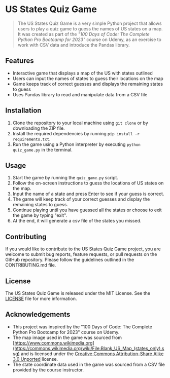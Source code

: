 # US States Quiz Game

> The US States Quiz Game is a very simple Python project that allows users to play a quiz game to guess the names of US states on a map. It was created as part of the *"100 Days of Code: The Complete Python Pro Bootcamp for 2023"* course on Udemy, as an exercise to work with CSV data and introduce the Pandas library.

## Features

-   Interactive game that displays a map of the US with states outlined
-   Users can input the names of states to guess their locations on the map
-   Game keeps track of correct guesses and displays the remaining states to guess
-   Uses Pandas library to read and manipulate data from a CSV file

## Installation

1.  Clone the repository to your local machine using `git clone` or by downloading the ZIP file.
2.  Install the required dependencies by running `pip install -r requirements.txt`.
3.  Run the game using a Python interpreter by executing `python quiz_game.py` in the terminal.

## Usage

1.  Start the game by running the `quiz_game.py` script.
2.  Follow the on-screen instructions to guess the locations of US states on the map.
3.  Input the name of a state and press Enter to see if your guess is correct.
4.  The game will keep track of your correct guesses and display the remaining states to guess.
5.  Continue playing until you have guessed all the states or choose to exit the game by typing "exit".
6.  At the end, it will generate a csv file of the states you missed.

## Contributing

If you would like to contribute to the US States Quiz Game project, you are welcome to submit bug reports, feature requests, or pull requests on the GitHub repository. Please follow the guidelines outlined in the CONTRIBUTING.md file.

## License

The US States Quiz Game is released under the MIT License. See the [LICENSE](https://chat.openai.com/LICENSE) file for more information.

## Acknowledgements

-   This project was inspired by the "100 Days of Code: The Complete Python Pro Bootcamp for 2023" course on Udemy.
-   The map image used in the game was sourced from [https://www.commons.wikimedia.org](https://commons.wikimedia.org/wiki/File:Blank_US_Map_(states_only).svg) and is licensed under the [Creative Commons Attribution-Share Alike 3.0 Unported](https://creativecommons.org/licenses/by-sa/3.0/deed.en) license.
-   The state coordinate data used in the game was sourced from a CSV file provided by the course instructor.